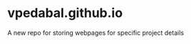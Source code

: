 vpedabal.github.io
==================

A new repo for storing webpages for specific project details
